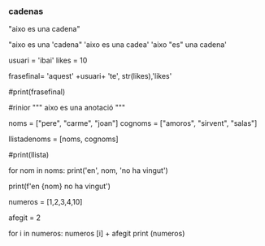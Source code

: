 ### cadenas 
"aixo es una cadena"

"aixo es una 'cadena"
'aixo es una cadea'
'aixo "es" una cadena'

usuari = 'ibai'
likes = 10


frasefinal= 'aquest' +usuari+ 'te', str(likes),'likes'

#print(frasefinal)

#rinior
"""
aixo es una anotació
"""

noms = ["pere", "carme", "joan"]
cognoms = ["amoros", "sirvent", "salas"]

llistadenoms = [noms, cognoms]

#print(llista)

for nom in noms:
  print('en', nom, 'no ha vingut')

print(f'en {nom} no ha vingut')


numeros = [1,2,3,4,10]

afegit = 2

for i in numeros:
    numeros [i] + afegit
    print (numeros)
